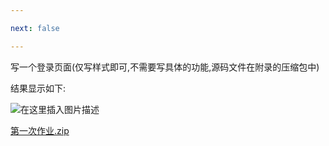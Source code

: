 ```yaml
---

next: false

---
```




<BlogInfo id="369"/>

写一个登录页面(仅写样式即可,不需要写具体的功能,源码文件在附录的压缩包中)

结果显示如下:

![在这里插入图片描述](https://img-blog.csdnimg.cn/1eae3abd1f3e4dcb97b9de400d41adce.png?x-oss-process=image/watermark,type_ZHJvaWRzYW5zZmFsbGJhY2s,shadow_50,text_Q1NETiBAbGl0dGxl5Lqu772e,size_20,color_FFFFFF,t_70,g_se,x_16)  


[第一次作业.zip](../media/file/2021/09/14/第一次作业.zip)





<ActionBox />
